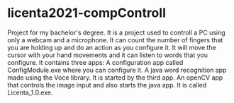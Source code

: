 # licenta2021-compControll
Project for my bachelor's degree.
It is a project used to controll a PC using only a webcam and a microphone. It can count the number of fingers that you are holding up and do an action as you configure it. It will move the cursor with your hand movements and it can listen to words that you configure.
It contains three apps:
A configuration app called ConfigModule.exe where you can configure it.
A java word recognition app made using the Voce library. It is started by the third app.
An openCV app that controls the image input and also starts the java app. It is called Licenta_1.0.exe.
